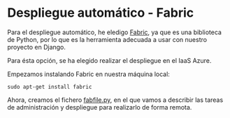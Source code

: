 # Despliegue automático - Fabric
Para el despliegue automático, he eledigo [Fabric](http://docs.fabfile.org/), ya que es una biblioteca de Python, por lo que es la herramienta adecuada a usar con nuestro proyecto en Django.


Para ésta opción, se ha elegido realizar el despliegue en el IaaS Azure.

Empezamos instalando Fabric en nuestra máquina local:
```
sudo apt-get install fabric
```

Ahora, creamos el fichero [fabfile.py](https://github.com/Samuc/Eat-with-Rango/blob/master/fabfile.py), en el que vamos a describir las tareas de administración y despliegue para realizarlo de forma remota.
